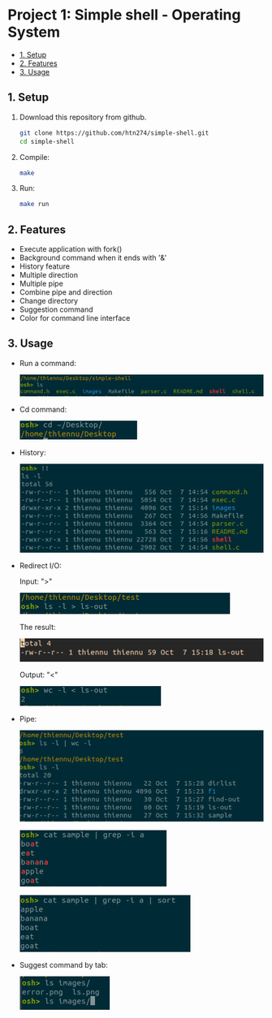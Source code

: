 # Project 1: Simple shell - Operating System

  - [1. Setup](#1-setup)
  - [2. Features](#2-features)
  - [3. Usage](#3-usage)

## 1. Setup

1. Download this repository from github.

    ```bash
    git clone https://github.com/htn274/simple-shell.git
    cd simple-shell
    ```

2. Compile:

    ```bash
    make
    ```

3. Run:

    ```bash
    make run
    ```

## 2. Features

- Execute application with fork()
- Background command when it ends with '&'
- History feature
- Multiple direction
- Multiple pipe
- Combine pipe and direction
- Change directory
- Suggestion command
- Color for command line interface

## 3. Usage

- Run a command:

    ![command](images/ls.png)

- Cd command:

    ![cd](images/cd.png)

- History:

    ![cd](images/history.png)

- Redirect I/O:

    Input: ">"

    ![redirect-input](images/redir-test.png)
    
    The result:

    ![redirect-result](images/redir-ls-out.png)

    Output: "<"

    ![redirect-output](images/redir-output.png)

- Pipe:

    ![pipe](images/pipe.png)

    ![pipe](images/pipe1.png)

    ![](images/mul-pipe.png)

- Suggest command by tab:

    ![suggest](images/suggest.png)
